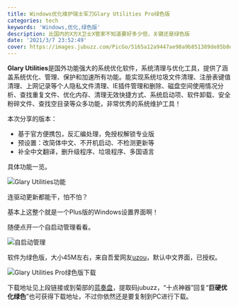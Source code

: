 ```yaml
---
title: Windows优化维护瑞士军刀Glary Utilities Pro绿色版
categories: tech
keywords: 'Windows,优化,绿色版'
description: 比国内的X方X卫士X管家不知道要好多少倍，关键还是绿色版
date: '2021/3/7 23:52:49'
cover: https://images.jubuzz.com/PicGo/5165a12a9447ae98a9b851389de85b8d-99a72e.jpg
---
```


**Glary Utilities**是国外功能强大的系统优化软件，系统清理与优化工具，提供了涵盖系统优化、管理、保护和加速所有功能。能实现系统垃圾文件清理、注册表键值清理、上网记录等个人隐私文件清理、IE插件管理和删除、磁盘空间使用情况分析、查找重复文件、优化内存、清理无效快捷方式、系统启动项、软件卸载、安全粉碎文件、查找空目录等众多功能，非常优秀的系统维护工具！

本次分享的版本：

- 基于官方便携包，反汇编处理，免授权解锁专业版
- 预设置：改简体中文、不开机启动、不检测更新等
- 补全中文翻译，删升级程序、垃圾程序、多国语言

具体功能一览。

![Glary Utilities功能](https://images.jubuzz.com/PicGo/b6c2ac871ad129062407b32c7cab4073-0ad2ae.png)

连驱动更新都能干，怕不怕？

基本上这整个就是一个Plus版的Windows设置界面啊！

随便点开一个自启动管理看看。

![自启动管理](https://images.jubuzz.com/PicGo/c366e83027b0924316d11cc24aaab6cd-e3af01.png)

软件为绿色版，大小45M左右，来自吾爱网友[uzou](https://www.52pojie.cn/home.php?mod=space&uid=1082448)，默认中文界面，已授权。

![Glary Utilities Pro绿色版下载](https://images.jubuzz.com/PicGo/6322c46f8d063c403f67938f937dbba5-3907b4.png)

下载地址见上段链接或到菊部的[蓝奏盘](https://jubuzz.lanzous.com/iiScCmltvwf)，提取码jubuzz，“十点神器”回复“**巨硬优化绿色**”也可获得下载地址，不过你依然还是要复制到PC进行下载。